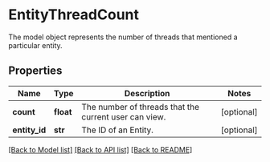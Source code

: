 # EntityThreadCount

The model object represents the number of threads that mentioned a particular entity.
## Properties
Name | Type | Description | Notes
------------ | ------------- | ------------- | -------------
**count** | **float** | The number of threads that the current user can view. | [optional] 
**entity_id** | **str** | The ID of an Entity. | [optional] 

[[Back to Model list]](../README.md#documentation-for-models) [[Back to API list]](../README.md#documentation-for-api-endpoints) [[Back to README]](../README.md)


